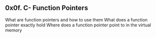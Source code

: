 ## 0x0f. C- Function Pointers

What are function pointers and how to use them
What does a function pointer exactly hold
Where does a function pointer point to in the virtual memory
